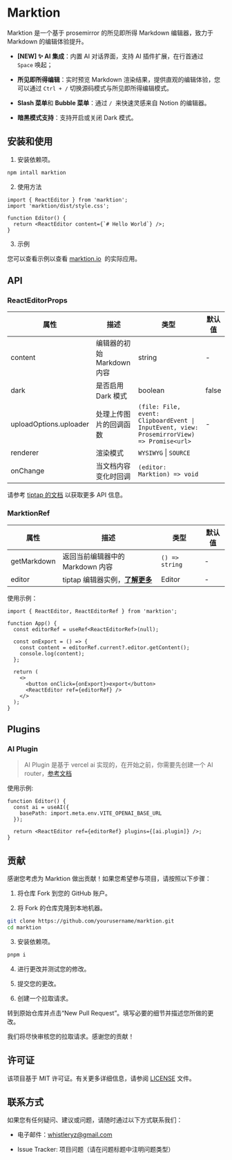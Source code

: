 # Marktion

Marktion 是一个基于 prosemirror 的所见即所得 Markdown 编辑器，致力于 Markdown 的编辑体验提升。

- **\[NEW] ✨ AI 集成**：内置 AI 对话界面，支持 AI 插件扩展，在行首通过 `Space` 唤起；

- **所见即所得编辑**：实时预览 Markdown 渲染结果，提供直观的编辑体验，您可以通过 `Ctrl + /` 切换源码模式与所见即所得编辑模式。

- **Slash 菜单**和 **Bubble 菜单**：通过 `/`  来快速灵感来自 Notion 的编辑器。

- **暗黑模式支持**：支持开启或关闭 Dark 模式。

## 安装和使用

1. 安装依赖项。

```bash
npm intall marktion
```

2. 使用方法

```tsx
import { ReactEditor } from 'marktion';
import 'marktion/dist/style.css';

function Editor() {
  return <ReactEditor content={`# Hello World`} />;
}
```

3. 示例

您可以查看示例以查看 [marktion.io](https://marktion.io/)  的实际应用。

## API

### ReactEditorProps

| **属性**               | **描述**                   | **类型**                                                                                   | **默认值** |
| ---------------------- | -------------------------- | ------------------------------------------------------------------------------------------ | ---------- |
| content                | 编辑器的初始 Markdown 内容 | string                                                                                     | -          |
| dark                   | 是否启用 Dark 模式         | boolean                                                                                    | false      |
| uploadOptions.uploader | 处理上传图片的回调函数     | `(file: File, event: ClipboardEvent \| InputEvent, view: ProsemirrorView) => Promise<url>` | -          |
| renderer               | 渲染模式                   | `WYSIWYG` \| `SOURCE`                                                                      |            |
| onChange               | 当文档内容变化时回调       | `(editor: Marktion) => void`                                                               |            |

请参考 [tiptap 的文档](https://tiptap.dev/installation/react) 以获取更多 API 信息。

### MarktionRef

| **属性**    | **描述**                            | **类型**       | **默认值** |
| ----------- | ----------------------------------- | -------------- | ---------- |
| getMarkdown | 返回当前编辑器中的 Markdown 内容    | `() => string` | -          |
| editor      | tiptap 编辑器实例，[**了解更多**]() | Editor         | -          |

使用示例：

```tsx
import { ReactEditor, ReactEditorRef } from 'marktion';

function App() {
  const editorRef = useRef<ReactEditorRef>(null);

  const onExport = () => {
    const content = editorRef.current?.editor.getContent();
    console.log(content);
  };

  return (
    <>
      <button onClick={onExport}>export</button>
      <ReactEditor ref={editorRef} />
    </>
  );
}
```

## Plugins

### AI Plugin

> AI Plugin 是基于 vercel ai 实现的，在开始之前，你需要先创建一个 AI router，[参考文档](https://sdk.vercel.ai/docs/getting-started)

使用示例:

```tsx
function Editor() {
  const ai = useAI({
    basePath: import.meta.env.VITE_OPENAI_BASE_URL
  });

  return <ReactEditor ref={editorRef} plugins={[ai.plugin]} />;
}
```

## 贡献

感谢您考虑为 Marktion 做出贡献！如果您希望参与项目，请按照以下步骤：

1. 将仓库 Fork 到您的 GitHub 账户。

2. 将 Fork 的仓库克隆到本地机器。

```bash
git clone https://github.com/yourusername/marktion.git
cd marktion
```

3. 安装依赖项。

```bash
pnpm i
```

4. 进行更改并测试您的修改。

5. 提交您的更改。

6. 创建一个拉取请求。

转到原始仓库并点击“New Pull Request”。填写必要的细节并描述您所做的更改。

我们将尽快审核您的拉取请求。感谢您的贡献！

## 许可证

该项目基于 MIT 许可证。有关更多详细信息，请参阅 [LICENSE](https://github.com/microvoid/marktion/blob/main/LICENSE) 文件。

## 联系方式

如果您有任何疑问、建议或问题，请随时通过以下方式联系我们：

- 电子邮件：<whistleryz@gmail.com>

- Issue Tracker: 项目问题（请在问题标题中注明问题类型）
